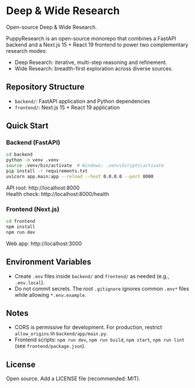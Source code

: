 # Deep & Wide Research

Open-source Deep & Wide Research.

PuppyResearch is an open-source monorepo that combines a FastAPI backend and a Next.js 15 + React 19 frontend to power two complementary research modes:

- Deep Research: iterative, multi-step reasoning and refinement.
- Wide Research: breadth-first exploration across diverse sources.

## Repository Structure

- `backend/`: FastAPI application and Python dependencies
- `frontend/`: Next.js 15 + React 19 application

## Quick Start

### Backend (FastAPI)

```bash
cd backend
python -m venv .venv
source .venv/bin/activate  # Windows: .venv\Scripts\activate
pip install -r requirements.txt
uvicorn app.main:app --reload --host 0.0.0.0 --port 8000
```

API root: http://localhost:8000  
Health check: http://localhost:8000/health

### Frontend (Next.js)

```bash
cd frontend
npm install
npm run dev
```

Web app: http://localhost:3000

## Environment Variables

- Create `.env` files inside `backend/` and `frontend/` as needed (e.g., `.env.local`).
- Do not commit secrets. The root `.gitignore` ignores common `.env*` files while allowing `*.env.example`.

## Notes

- CORS is permissive for development. For production, restrict `allow_origins` in `backend/app/main.py`.
- Frontend scripts: `npm run dev`, `npm run build`, `npm start`, `npm run lint` (see `frontend/package.json`).

## License

Open source. Add a LICENSE file (recommended: MIT).
